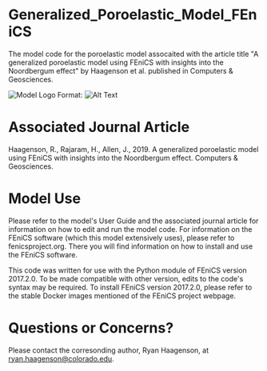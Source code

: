 # Generalized_Poroelastic_Model_FEniCS
The model code for the poroelastic model assocaited with the article title "A generalized poroelastic model using FEniCS with insights into the Noordbergum effect" by Haagenson et al. published in Computers &amp; Geosciences.

![Model Logo](/images/logo.png)
Format: ![Alt Text](url)

# Associated Journal Article
Haagenson, R., Rajaram, H., Allen, J., 2019. A generalized poroelastic model using FEniCS with insights into the Noordbergum effect. Computers & Geosciences. 

# Model Use
Please refer to the model's User Guide and the associated journal article for information on how to edit and run the model code. For information on the FEniCS software (which this model extensively uses), please refer to fenicsproject.org. There you will find information on how to install and use the FEniCS software.

This code was written for use with the Python module of FEniCS version 2017.2.0. To be made compatible with other version, edits to the code's syntax may be required. To install FEniCS version 2017.2.0, please refer to the stable Docker images mentioned of the FEniCS project webpage.

# Questions or Concerns?
Please contact the corresonding author, Ryan Haagenson, at ryan.haagenson@colorado.edu. 

